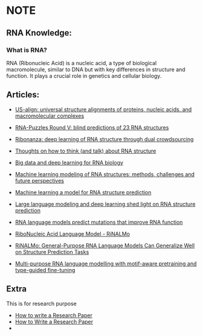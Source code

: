 # NOTE

## RNA Knowledge:

### What is RNA?
RNA (Ribonucleic Acid) is a nucleic acid, a type of biological macromolecule, similar to DNA but with key differences in structure and function. It plays a crucial role in genetics and cellular biology.


## Articles:
- [US-align: universal structure alignments of proteins, nucleic acids, and macromolecular complexes](https://www.nature.com/articles/s41592-022-01585-1)
- [RNA-Puzzles Round V: blind predictions of 23 RNA structures](https://www.nature.com/articles/s41592-024-02543-9)
- [Ribonanza: deep learning of RNA structure through dual crowdsourcing](https://www.biorxiv.org/content/10.1101/2024.02.24.581671v2)
- [Thoughts on how to think (and talk) about RNA structure](https://www.pnas.org/doi/10.1073/pnas.2112677119)
- [Big data and deep learning for RNA biology](https://www.nature.com/articles/s12276-024-01243-w)
- [Machine learning modeling of RNA structures: methods, challenges and future perspectives](https://academic.oup.com/bib/article/24/4/bbad210/7190934)
- [Machine learning a model for RNA structure prediction](https://pmc.ncbi.nlm.nih.gov/articles/PMC7671377/)
- [Large language modeling and deep learning shed light on RNA structure prediction](https://www.nature.com/articles/s41592-024-02488-z)

- [RNA language models predict mutations that improve RNA function](https://www.nature.com/articles/s41467-024-54812-y)
- [RiboNucleic Acid Language Model - RiNALMo](https://github.com/lbcb-sci/RiNALMo)
- [RiNALMo: General-Purpose RNA Language Models Can Generalize Well on Structure Prediction Tasks](https://arxiv.org/abs/2403.00043)
- [Multi-purpose RNA language modelling with motif-aware pretraining and type-guided fine-tuning](https://www.nature.com/articles/s42256-024-00836-4)

## Extra
This is for research purpose

- [How to write a Research Paper](https://www.reddit.com/r/studytips/comments/1c71t74/effective_steps_for_writing_a_research_paper/)
- [How to Write a Research Paper](https://cambridge-research.org/blogs/how-to-write-a-research-paper/)
- 
